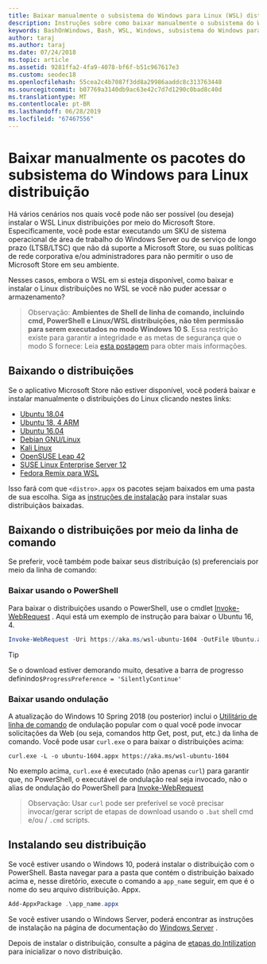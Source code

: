 ```yaml
---
title: Baixar manualmente o subsistema do Windows para Linux (WSL) distribuições
description: Instruções sobre como baixar manualmente o subsistema do Windows para distribuições do Linux.
keywords: BashOnWindows, Bash, WSL, Windows, subsistema do Windows para Linux, WSL, subsistema do Windows, distribuição, Ubuntu, openSUSE, SLES, Debian, Kali
author: taraj
ms.author: taraj
ms.date: 07/24/2018
ms.topic: article
ms.assetid: 9281ffa2-4fa9-4078-bf6f-b51c967617e3
ms.custom: seodec18
ms.openlocfilehash: 55cea2c4b7087f3dd8a29986aaddc8c313763448
ms.sourcegitcommit: b07769a3140db9ac63e42c7d7d1290c0bad8c40d
ms.translationtype: MT
ms.contentlocale: pt-BR
ms.lasthandoff: 06/28/2019
ms.locfileid: "67467556"
---
```

# <a name="manually-download-windows-subsystem-for-linux-distro-packages"></a>Baixar manualmente os pacotes do subsistema do Windows para Linux distribuição

Há vários cenários nos quais você pode não ser possível (ou deseja) instalar o WSL Linux distribuições por meio do Microsoft Store. Especificamente, você pode estar executando um SKU de sistema operacional de área de trabalho do Windows Server ou de serviço de longo prazo (LTSB/LTSC) que não dá suporte a Microsoft Store, ou suas políticas de rede corporativa e/ou administradores para não permitir o uso de Microsoft Store em seu ambiente.

Nesses casos, embora o WSL em si esteja disponível, como baixar e instalar o Linux distribuições no WSL se você não puder acessar o armazenamento?

> Observação: **Ambientes de Shell de linha de comando, incluindo cmd, PowerShell e Linux/WSL distribuições, não têm permissão para serem executados no modo Windows 10 S**. Essa restrição existe para garantir a integridade e as metas de segurança que o modo S fornece: Leia [esta postagem](https://blogs.msdn.microsoft.com/commandline/2017/05/18/will-linux-distros-run-on-windows-10-s/) para obter mais informações.

## <a name="downloading-distros"></a>Baixando o distribuições

Se o aplicativo Microsoft Store não estiver disponível, você poderá baixar e instalar manualmente o distribuições do Linux clicando nestes links:
* [Ubuntu 18.04](https://aka.ms/wsl-ubuntu-1804)
* [Ubuntu 18, 4 ARM](https://aka.ms/wsl-ubuntu-1804-arm)
* [Ubuntu 16.04](https://aka.ms/wsl-ubuntu-1604)
* [Debian GNU/Linux](https://aka.ms/wsl-debian-gnulinux)
* [Kali Linux](https://aka.ms/wsl-kali-linux)
* [OpenSUSE Leap 42](https://aka.ms/wsl-opensuse-42)
* [SUSE Linux Enterprise Server 12](https://aka.ms/wsl-sles-12)
* [Fedora Remix para WSL](https://github.com/WhitewaterFoundry/WSLFedoraRemix/releases/)

Isso fará com que `<distro>.appx` os pacotes sejam baixados em uma pasta de sua escolha. Siga as [instruções de instalação](#Installing-your-distro) para instalar suas distribuiçãos baixadas.

## <a name="downloading-distros-via-the-command-line"></a>Baixando o distribuições por meio da linha de comando
Se preferir, você também pode baixar seus distribuição (s) preferenciais por meio da linha de comando:

 ### <a name="download-using-powershell"></a>Baixar usando o PowerShell
 Para baixar o distribuições usando o PowerShell, use o cmdlet [Invoke-WebRequest](https://msdn.microsoft.com/powershell/reference/5.1/microsoft.powershell.utility/invoke-webrequest) . Aqui está um exemplo de instrução para baixar o Ubuntu 16, 4.

```powershell
Invoke-WebRequest -Uri https://aka.ms/wsl-ubuntu-1604 -OutFile Ubuntu.appx -UseBasicParsing
```

> [!TIP]
> Se o download estiver demorando muito, desative a barra de progresso definindo`$ProgressPreference = 'SilentlyContinue'`

### <a name="download-using-curl"></a>Baixar usando ondulação
A atualização do Windows 10 Spring 2018 (ou posterior) inclui o [Utilitário de linha de comando](https://curl.haxx.se/) de ondulação popular com o qual você pode invocar solicitações da Web (ou seja, comandos http Get, post, put, etc.) da linha de comando. Você pode usar `curl.exe` o para baixar o distribuições acima:

```console
curl.exe -L -o ubuntu-1604.appx https://aka.ms/wsl-ubuntu-1604
```

No exemplo acima, `curl.exe` é executado (não apenas `curl`) para garantir que, no PowerShell, o executável de ondulação real seja invocado, não o alias de ondulação do PowerShell para [Invoke-WebRequest](https://docs.microsoft.com/en-us/powershell/module/microsoft.powershell.utility/invoke-webrequest?view=powershell-6)

> Observação: Usar `curl` pode ser preferível se você precisar invocar/gerar script de etapas de download usando o `.bat` shell cmd e/ou  /  `.cmd` scripts.

## <a name="installing-your-distro"></a>Instalando seu distribuição
Se você estiver usando o Windows 10, poderá instalar o distribuição com o PowerShell. Basta navegar para a pasta que contém o distribuição baixado acima e, nesse diretório, execute o comando a `app_name` seguir, em que é o nome do seu arquivo distribuição. Appx.  
```Powershell
Add-AppxPackage .\app_name.appx
```

Se você estiver usando o Windows Server, poderá encontrar as instruções de instalação na página de documentação do [Windows Server](install-on-server.md) .

Depois de instalar o distribuição, consulte a página de [etapas do Intilization](initialize-distro.md) para inicializar o novo distribuição.
